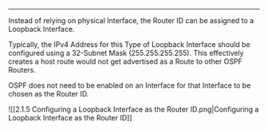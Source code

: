 
---
Instead of relying on physical Interface, the Router ID can be assigned to a Loopback Interface.

Typically, the IPv4 Address for this Type of Loopback Interface should be configured using a 32-Subnet Mask (255.255.255.255).
This effectively creates a host route would not get advertised as a Route to other OSPF Routers.

OSPF does not need to be enabled on an Interface for that Interface to be chosen as the Router ID.

![[2.1.5 Configuring a Loopback Interface as the Router ID.png|Configuring a Loopback Interface as the Router ID]]